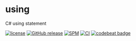 # using

C# using statement

[![license](https://img.shields.io/github/license/mashape/apistatus.svg)]()
[![GitHub release](https://img.shields.io/github/release/randymarsh77/using.svg)]()
[![SPM](https://img.shields.io/badge/SPM-compatible-brightgreen.svg)](https://github.com/apple/swift-package-manager)
[![CI](https://github.com/randymarsh77/using/workflows/CI/badge.svg)](https://github.com/randymarsh77/using/actions?query=workflow%3ACI)
[![codebeat badge](https://codebeat.co/badges/eb0244e2-2454-46fb-b145-a8fe35a87a6d)](https://codebeat.co/projects/github-com-randymarsh77-using)
